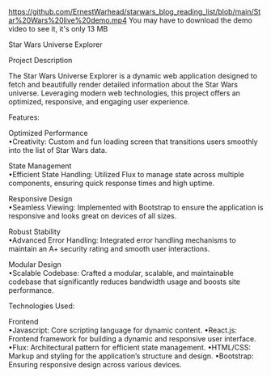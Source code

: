https://github.com/ErnestWarhead/starwars_blog_reading_list/blob/main/Star%20Wars%20live%20demo.mp4
You may have to download the demo video to see it, it's only 13 MB

Star Wars Universe Explorer

Project Description

The Star Wars Universe Explorer is a dynamic web application designed to fetch and beautifully render detailed information about the Star Wars universe. Leveraging modern web technologies, this project offers an optimized, responsive, and engaging user experience.

Features:

Optimized Performance  
 •Creativity: Custom and fun loading screen that transitions users smoothly into the list of Star Wars data.

State Management  
 •Efficient State Handling: Utilized Flux to manage state across multiple components, ensuring quick response times and high uptime.

Responsive Design  
 •Seamless Viewing: Implemented with Bootstrap to ensure the application is responsive and looks great on devices of all sizes.

Robust Stability  
 •Advanced Error Handling: Integrated error handling mechanisms to maintain an A+ security rating and smooth user interactions.

Modular Design  
 •Scalable Codebase: Crafted a modular, scalable, and maintainable codebase that significantly reduces bandwidth usage and boosts site performance.

Technologies Used:

Frontend  
 •Javascript: Core scripting language for dynamic content.
 •React.js: Frontend framework for building a dynamic and responsive user interface.
 •Flux: Architectural pattern for efficient state management.
 •HTML/CSS: Markup and styling for the application’s structure and design.
 •Bootstrap: Ensuring responsive design across various devices.
